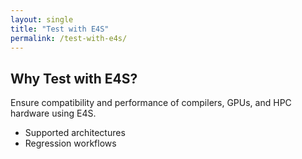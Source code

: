 ```yaml
---
layout: single
title: "Test with E4S"
permalink: /test-with-e4s/
---
```


## Why Test with E4S?
Ensure compatibility and performance of compilers, GPUs, and HPC hardware using E4S.

- Supported architectures
- Regression workflows
